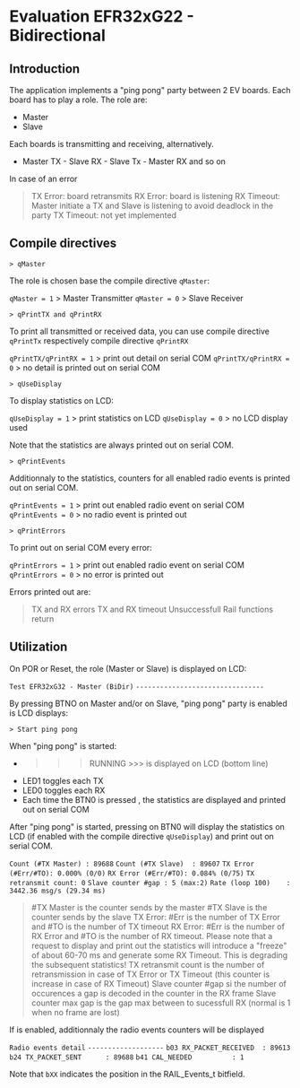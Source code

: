 # Evaluation EFR32xG22 - Bidirectional

## Introduction

The application implements a "ping pong" party between 2 EV boards. 
Each board has to play a role. The role are:

* Master
* Slave

Each boards is transmitting and receiving, alternatively. 

* Master TX - Slave RX - Slave Tx - Master RX and so on

In case of an error

> TX Error: board retransmits
> RX Error: board is listening
> RX Timeout: Master initiate a TX and Slave is listening to avoid deadlock in the party
> TX Timeout: not yet implemented

## Compile directives

```
> qMaster
```
The role is chosen base the compile directive `qMaster`:

`qMaster = 1` > Master Transmitter
`qMaster = 0` > Slave Receiver

```
> qPrintTX and qPrintRX
```
To print all transmitted or received data, you can use compile directive `qPrintTx` respectively compile directive `qPrintRX` 

`qPrintTX/qPrintRX = 1` > print out detail on serial COM
`qPrintTX/qPrintRX = 0` > no detail is printed out on serial COM

```
> qUseDisplay
```
To display statistics on LCD:

`qUseDisplay = 1` > print statistics on LCD
`qUseDisplay = 0` > no LCD display used

Note that the statistics are always printed out on serial COM.

```
> qPrintEvents
```
Additionnaly to the statistics, counters for all enabled radio events is printed out on serial COM.

`qPrintEvents = 1` > print out enabled radio event on serial COM
`qPrintEvents = 0` > no radio event is printed out

```
> qPrintErrors
```

To print out on serial COM every error: 

`qPrintErrors = 1` > print out enabled radio event on serial COM
`qPrintErrors = 0` > no error is printed out

Errors printed out are: 
> TX and RX errors
> TX and RX timeout
> Unsuccessfull Rail functions return


## Utilization

On POR or Reset, the role (Master or Slave) is displayed on LCD:

`Test EFR32xG32 - Master (BiDir)`
`--------------------------------`


By pressing BTNO on Master and/or on Slave, "ping pong" party is enabled is LCD displays: 

`> Start ping pong`

When "ping pong" is started:

* >>> RUNNING >>> is displayed on LCD (bottom line)
* LED1 toggles each TX
* LED0 toggles each RX
* Each time the BTN0 is pressed , the statistics are displayed and printed out on serial COM


After "ping pong" is started, pressing on BTN0 will display the statistics on LCD (if enabled with the compile directive `qUseDisplay`) and print out on serial COM.


`Count (#TX Master) : 89688`
`Count (#TX Slave)  : 89607`
`TX Error (#Err/#TO): 0.000% (0/0)`
`RX Error (#Err/#TO): 0.084% (0/75)`
`TX retransmit count: 0`
`Slave counter #gap : 5 (max:2)`
`Rate (loop 100)    : 3442.36 msg/s (29.34 ms)`

> #TX Master is the counter sends by the master
> #TX Slave is the counter sends by the slave
> TX Error: #Err is the number of TX Error and #TO is the number of TX timeout
> RX Error: #Err is the number of RX Error and #TO is the number of RX timeout. Please note that a request to display and print out the statistics will introduce a "freeze" of about 60-70 ms and generate some RX Timeout. This is degrading the subsequent statistics!
> TX retransmit count is the number of retransmission in case of TX Error or TX Timeout (this counter is increase in case of RX Timeout)
> Slave counter #gap si the number of occurences a gap is decoded in the counter in the RX frame
> Slave counter max gap is the gap max between to sucessfull RX (normal is 1 when no frame are lost)

If is enabled, additionnaly the radio events counters will be displayed

`Radio events detail`
`-------------------`
`b03 RX_PACKET_RECEIVED  : 89613`
`b24 TX_PACKET_SENT      : 89688`
`b41 CAL_NEEDED          : 1`

Note that `bXX` indicates the position in the RAIL_Events_t bitfield.
